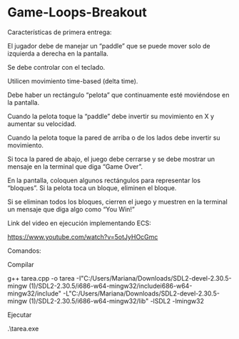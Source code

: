 # Game-Loops-Breakout


Características de primera entrega: 

El jugador debe de manejar un “paddle” que se puede mover solo de izquierda a derecha en la pantalla.

Se debe controlar con el teclado.

Utilicen movimiento time-based (delta time).

Debe haber un rectángulo “pelota” que continuamente esté moviéndose en la pantalla.

Cuando la pelota toque la “paddle” debe invertir su movimiento en X y aumentar su velocidad. 

Cuando la pelota toque la pared de arriba o de los lados debe invertir su movimiento. 

Si toca la pared de abajo, el juego debe cerrarse y se debe mostrar un mensaje en la terminal que diga “Game Over”.

En la pantalla, coloquen algunos rectángulos para representar los “bloques”. Si la pelota toca un bloque, eliminen el bloque.

Si se eliminan todos los bloques, cierren el juego y muestren en la terminal un mensaje que diga algo como “You Win!”


Link del video en ejecución implementando ECS: 

https://www.youtube.com/watch?v=5otJyHOcGmc


Comandos:

Compilar

g++ tarea.cpp -o tarea -I"C:/Users/Mariana/Downloads/SDL2-devel-2.30.5-mingw (1)/SDL2-2.30.5/i686-w64-mingw32/includei686-w64-mingw32/include" -L"C:/Users/Mariana/Downloads/SDL2-devel-2.30.5-mingw (1)/SDL2-2.30.5/i686-w64-mingw32/lib" -lSDL2 -lmingw32

Ejecutar

.\tarea.exe
